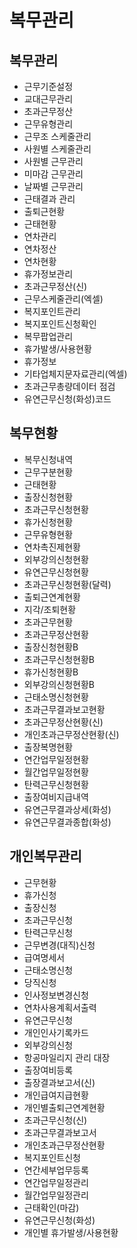 # 복무관리

## 복무관리
- 근무기준설정
- 교대근무관리
- 초과근무정산
- 근무유형관리
- 근무조 스케줄관리
- 사원별 스케줄관리
- 사원별 근무관리
- 미마감 근무관리
- 날짜별 근무관리
- 근태결과 관리
- 출퇴근현황
- 근태현황
- 연차관리
- 연차정산
- 연차현황
- 휴가정보관리
- 초과근무정산(신)
- 근무스케줄관리(엑셀)
- 복지포인트관리
- 복지포인트신청확인
- 복무팝업관리
- 휴가발생/사용현황
- 휴가정보
- 기타업체지문자료관리(엑셀)
- 초과근무총량데이터 점검
- 유연근무신청(화성)코드

## 복무현황
- 복무신청내역
- 근무구분현황
- 근태현황
- 출장신청현황
- 초과근무신청현황
- 휴가신청현황
- 근무유형현황
- 연차촉진제현황
- 외부강의신청현황
- 유연근무신청현황
- 초과근무신청현황(달력)
- 출퇴근연계현황
- 지각/조퇴현황
- 초과근무현황
- 초과근무정산현황
- 출장신청현황B
- 초과근무신청현황B
- 휴가신청현황B
- 외부강의신청현황B
- 근태소명신청현황
- 초과근무결과보고현황
- 초과근무정산현황(신)
- 개인초과근무정산현황(신)
- 출장복명현황
- 연간업무일정현황
- 월간업무일정현황
- 탄력근무신청현황
- 출장여비지급내역
- 유연근무결과상세(화성)
- 유연근무결과종합(화성)

## 개인복무관리
- 근무현황
- 휴가신청
- 출장신청
- 초과근무신청
- 탄력근무신청
- 근무변경(대직)신청
- 급여명세서
- 근태소명신청
- 당직신청
- 인사정보변경신청
- 연차사용계획서출력
- 유연근무신청
- 개인인사기록카드
- 외부강의신청
- 항공마일리지 관리 대장
- 출장여비등록
- 출장결과보고서(신)
- 개인급여지급현황
- 개인별출퇴근연계현황
- 초과근무신청(신)
- 초과근무결과보고서
- 개인초과근무정산현황
- 복지포인트신청
- 연간세부업무등록
- 연간업무일정관리
- 월간업무일정관리
- 근태확인(마감)
- 유연근무신청(화성)
- 개인별 휴가발생/사용현황 